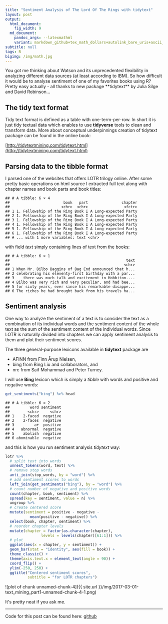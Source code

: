 ```yaml
---
title: "Sentiment Analysis of The Lord Of The Rings with tidytext"
layout: post
output:
  html_document:
    fig_width: 9
  md_document:
    pandoc_args: --latexmathml
    variant: markdown_github+tex_math_dollars+autolink_bare_uris+ascii_identifiers
subtitle: null
tags: R
bigimg: /img/math.jpg
---
```

 

<style id="MathJax_SVG_styles">.MathJax_SVG_Display {text-align: center; margin: 1em 0em; position: relative; display: block!important; text-indent: 0; max-width: none; max-height: none; min-width: 0; min-height: 0; width: 100%}
.MathJax_SVG .MJX-monospace {font-family: monospace}
.MathJax_SVG .MJX-sans-serif {font-family: sans-serif}
.MathJax_SVG {display: inline; font-style: normal; font-weight: normal; line-height: normal; font-size: 100%; font-size-adjust: none; text-indent: 0; text-align: left; text-transform: none; letter-spacing: normal; word-spacing: normal; word-wrap: normal; white-space: nowrap; float: none; direction: ltr; max-width: none; max-height: none; min-width: 0; min-height: 0; border: 0; padding: 0; margin: 0}
.MathJax_SVG * {transition: none; -webkit-transition: none; -moz-transition: none; -ms-transition: none; -o-transition: none}
.mjx-svg-href {fill: blue; stroke: blue}
.MathJax_SVG_LineBox {display: table!important}
.MathJax_SVG_LineBox span {display: table-cell!important; width: 10000em!important; min-width: 0; max-width: none; padding: 0; border: 0; margin: 0}
</style><svg style="display: none;"><defs id="MathJax_SVG_glyphs"></defs></svg>You got me thinking about Watson and its unprecedented flexibility in analyzing different data sources (at least according to IBM). So how difficult it would be to analyse sentiment of one of my favorites books using R? Pretty easy actually - all thanks to new package **tidytext** by Julia Silge and David Robinson...

## The tidy text format

Tidy text format is defined as a table with one-term-per-row. In short it is just tidy textual data which enables to use **tidyverse** tools to clean and transform data. More about conceptual underpinnings creation of tidytext package can be found in the online book:

[http://tidytextmining.com/tidytext.html](http://tidytextmining.com/tidytext.html)

## Parsing data to the tibble format

I parsed one of the websites that offers LOTR trilogy online. After some pretty basic operations on html source I extracted full text along with chapter names and book parts and book titles:


```
## # A tibble: 6 × 4
##                        book   part               chapter
##                       <chr>  <chr>                <fctr>
## 1 1. Fellowship of the Ring Book I A Long-expected Party
## 2 1. Fellowship of the Ring Book I A Long-expected Party
## 3 1. Fellowship of the Ring Book I A Long-expected Party
## 4 1. Fellowship of the Ring Book I A Long-expected Party
## 5 1. Fellowship of the Ring Book I A Long-expected Party
## 6 1. Fellowship of the Ring Book I A Long-expected Party
## # ... with 1 more variables: text <chr>
```

with field *text* simply containing lines of text from the books:


```
## # A tibble: 6 × 1
##                                                    text
##                                                   <chr>
## 1 When Mr. Bilbo Baggins of Bag End announced that h...
## 2 celebrating his eleventy-first birthday with a par...
## 3    there was much talk and excitement in Hobbiton....
## 4 Bilbo was very rich and very peculiar, and had bee...
## 5 for sixty years, ever since his remarkable disappe...
## 6 The riches he had brought back from his travels ha...
```


<!-- ## Most differentiating words -->

<!-- Let's see is there difference in words distribution across the books. -->
<!-- We scan through all words in the three parts of the trylogy and present only top most significantly describing one (or two) of three books. I will use simple **prop.test** to order words with respect to the p-value... -->



## Sentiment analysis

One way to analyze the sentiment of a text is to consider the text as a combination of its individual words and the sentiment content of the whole text as the sum of the sentiment content of the individual words. Since LOTR is naturally divided into chapters we can apply sentiment analysis to them and plot their sentiment scores.

The three general-purpose lexicons available in **tidytext** package are

 - AFINN from Finn Årup Nielsen,
 - bing from Bing Liu and collaborators, and
 - nrc from Saif Mohammad and Peter Turney.

I will use **Bing** lexicon which is simply a *tibble* with words and positive and negative words:


```r
get_sentiments("bing") %>% head
```

```
## # A tibble: 6 × 2
##         word sentiment
##        <chr>     <chr>
## 1    2-faced  negative
## 2    2-faces  negative
## 3         a+  positive
## 4   abnormal  negative
## 5    abolish  negative
## 6 abominable  negative
```

and this is how you run sentiment analysis *tidytext* way: 


```r
lotr %>%
  # split text into words
  unnest_tokens(word, text) %>%
  # remove stop words
  anti_join(stop_words, by = "word") %>%
  # add sentiment scores to words
  left_join(get_sentiments("bing"), by = "word") %>%
  # count number of negative and positive words
  count(chapter, book, sentiment) %>%
  spread(key = sentiment, value = n) %>%
  ungroup %>%
  # create centered score
  mutate(sentiment = positive - negative - 
           mean(positive - negative)) %>%
  select(book, chapter, sentiment) %>%
  # reorder chapter levels
  mutate(chapter = factor(as.character(chapter), 
                levels = levels(chapter)[61:1])) %>%
  # plot
  ggplot(aes(x = chapter, y = sentiment)) + 
  geom_bar(stat = "identity", aes(fill = book)) + 
  theme_classic() + 
  theme(axis.text.x = element_text(angle = 90)) + 
  coord_flip() + 
  ylim(-250, 250) +
  ggtitle("Centered sentiment scores", 
          subtitle = "for LOTR chapters")
```

![plot of chunk unnamed-chunk-4]({{ site.url }}/img/2017-03-01-text_mining_part1-unnamed-chunk-4-1.png)

It's pretty neat if you ask me. 

-------------------------------------------

Code for this post can be found here:
[github](https://github.com/jakubglinka/posts/tree/master/text_mining_part1)



